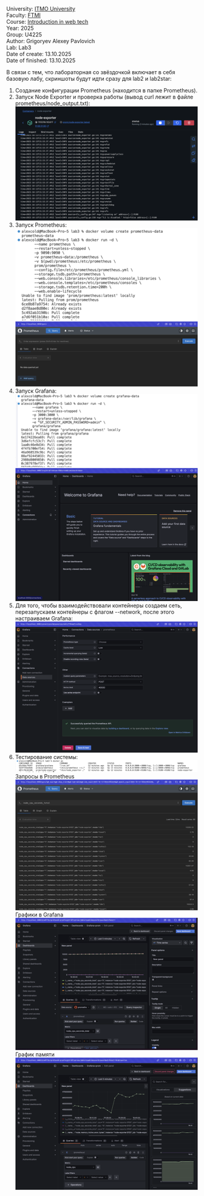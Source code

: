 University: [ITMO University](https://itmo.ru/ru/)\
Faculty: [FTMI](https://ftmi.itmo.ru/)\
Course: [Introduction in web tech](https://itmo-ict-faculty.github.io/introduction-in-web-tech/)\
Year: 2025\
Group: U4225\
Author: Grigoryev Alexey Pavlovich\
Lab: Lab3\
Date of create: 13.10.2025\
Date of finished: 13.10.2025

В связи с тем, что лабораторная со звёздочкой включает в себя базовую лабу, скриншоты будут идти сразу для lab2 и lab2star:

1. Создание конфигурации Prometheus (находится в папке Prometheus).
2. Запуск Node Exporter и проверка работы (вывод curl лежит в файле prometheus/node_output.txt):
![img0.png](img0.png)
3. Запуск Prometheus:
![img1.png](img1.png)
![img2.png](img2.png)
4. Запуск Grafana:
![img3.png](img3.png)
![img4.png](img4.png)
5. Для того, чтобы взаимодействовали контейнеры создаем сеть, перезапускаем контейнеры с флагом --network, после этого настраиваем Grafana:
![img5.png](img5.png)
6. Тестирование системы:
![img6.png](img6.png)
Запросы в Prometheus
![img7.png](img7.png)
Графики в Grafana
![img8.png](img8.png)
График памяти
![img9.png](img9.png)